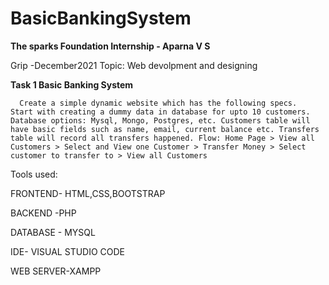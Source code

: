 # BasicBankingSystem
**The sparks Foundation Internship - Aparna V S**

Grip -December2021
Topic: Web devolpment and designing

**Task 1 Basic Banking System**

      Create a simple dynamic website which has the following specs.  Start with creating a dummy data in database for upto 10 customers. Database options: Mysql, Mongo, Postgres, etc. Customers table will have basic fields such as name, email, current balance etc. Transfers table will record all transfers happened. Flow: Home Page > View all Customers > Select and View one Customer > Transfer Money > Select customer to transfer to > View all Customers

Tools used:

FRONTEND- HTML,CSS,BOOTSTRAP

BACKEND -PHP

DATABASE - MYSQL

IDE- VISUAL STUDIO CODE

WEB SERVER-XAMPP
